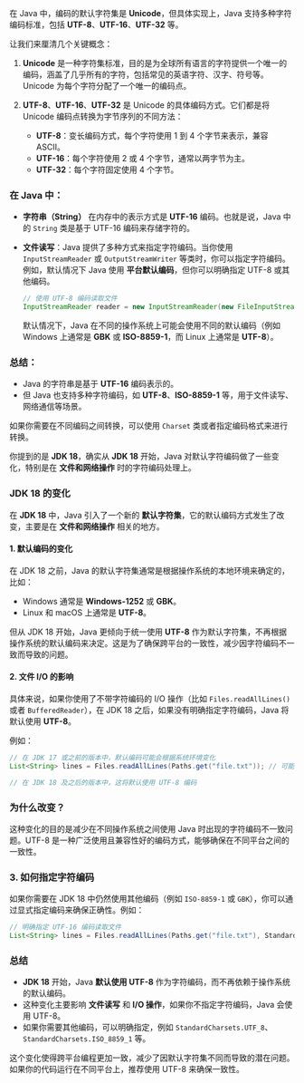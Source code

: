 在 Java 中，编码的默认字符集是 **Unicode**，但具体实现上，Java 支持多种字符编码标准，包括 **UTF-8**、**UTF-16**、**UTF-32** 等。

让我们来厘清几个关键概念：

1. **Unicode** 是一种字符集标准，目的是为全球所有语言的字符提供一个唯一的编码，涵盖了几乎所有的字符，包括常见的英语字符、汉字、符号等。Unicode 为每个字符分配了一个唯一的编码点。

2. **UTF-8**、**UTF-16**、**UTF-32** 是 Unicode 的具体编码方式。它们都是将 Unicode 编码点转换为字节序列的不同方法：
   - **UTF-8**：变长编码方式，每个字符使用 1 到 4 个字节来表示，兼容 ASCII。
   - **UTF-16**：每个字符使用 2 或 4 个字节，通常以两字节为主。
   - **UTF-32**：每个字符固定使用 4 个字节。

### 在 Java 中：
- **字符串（String）** 在内存中的表示方式是 **UTF-16** 编码。也就是说，Java 中的 `String` 类是基于 UTF-16 编码来存储字符的。
  
- **文件读写**：Java 提供了多种方式来指定字符编码。当你使用 `InputStreamReader` 或 `OutputStreamWriter` 等类时，你可以指定字符编码。例如，默认情况下 Java 使用 **平台默认编码**，但你可以明确指定 UTF-8 或其他编码。

  ```java
  // 使用 UTF-8 编码读取文件
  InputStreamReader reader = new InputStreamReader(new FileInputStream("file.txt"), "UTF-8");
  ```

  默认情况下，Java 在不同的操作系统上可能会使用不同的默认编码（例如 Windows 上通常是 **GBK** 或 **ISO-8859-1**，而 Linux 上通常是 **UTF-8**）。

### 总结：
- Java 的字符串是基于 **UTF-16** 编码表示的。
- 但 Java 也支持多种字符编码，如 **UTF-8**、**ISO-8859-1** 等，用于文件读写、网络通信等场景。

如果你需要在不同编码之间转换，可以使用 `Charset` 类或者指定编码格式来进行转换。



你提到的是 **JDK 18**，确实从 **JDK 18** 开始，Java 对默认字符编码做了一些变化，特别是在 **文件和网络操作** 时的字符编码处理上。

### JDK 18 的变化
在 **JDK 18** 中，Java 引入了一个新的 **默认字符集**，它的默认编码方式发生了改变，主要是在 **文件和网络操作** 相关的地方。

#### 1. **默认编码的变化**
在 JDK 18 之前，Java 的默认字符集通常是根据操作系统的本地环境来确定的，比如：
- Windows 通常是 **Windows-1252** 或 **GBK**。
- Linux 和 macOS 上通常是 **UTF-8**。

但从 JDK 18 开始，Java 更倾向于统一使用 **UTF-8** 作为默认字符集，不再根据操作系统的默认编码来决定。这是为了确保跨平台的一致性，减少因字符编码不一致而导致的问题。

#### 2. **文件 I/O 的影响**
具体来说，如果你使用了不带字符编码的 I/O 操作（比如 `Files.readAllLines()` 或者 `BufferedReader`），在 JDK 18 之后，如果没有明确指定字符编码，Java 将默认使用 **UTF-8**。

例如：

```java
// 在 JDK 17 或之前的版本中，默认编码可能会根据系统环境变化
List<String> lines = Files.readAllLines(Paths.get("file.txt")); // 可能使用不同的默认编码

// 在 JDK 18 及之后的版本中，这将默认使用 UTF-8 编码
```

### 为什么改变？
这种变化的目的是减少在不同操作系统之间使用 Java 时出现的字符编码不一致问题。UTF-8 是一种广泛使用且兼容性好的编码方式，能够确保在不同平台之间的一致性。

### 3. **如何指定字符编码**
如果你需要在 JDK 18 中仍然使用其他编码（例如 `ISO-8859-1` 或 `GBK`），你可以通过显式指定编码来确保正确性。例如：

```java
// 明确指定 UTF-16 编码读取文件
List<String> lines = Files.readAllLines(Paths.get("file.txt"), StandardCharsets.UTF_16);
```

### 总结
- **JDK 18** 开始，Java **默认使用 UTF-8** 作为字符编码，而不再依赖于操作系统的默认编码。
- 这种变化主要影响 **文件读写** 和 **I/O 操作**，如果你不指定字符编码，Java 会使用 UTF-8。
- 如果你需要其他编码，可以明确指定，例如 `StandardCharsets.UTF_8`、`StandardCharsets.ISO_8859_1` 等。

这个变化使得跨平台编程更加一致，减少了因默认字符集不同而导致的潜在问题。如果你的代码运行在不同平台上，推荐使用 UTF-8 来确保一致性。
